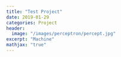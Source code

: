 ```yaml
---
title: "Test Project"
date: 2019-01-29
categories: Project
header:
  image: "/images/perceptron/percept.jpg"
excerpt: "Machine"
mathjax: "true"
---
```

